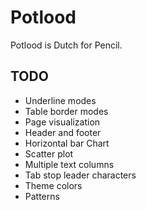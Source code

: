 # Potlood

Potlood is Dutch for Pencil.

## TODO 

- Underline modes
- Table border modes
- Page visualization
- Header and footer
- Horizontal bar Chart
- Scatter plot
- Multiple text columns
- Tab stop leader characters
- Theme colors
- Patterns